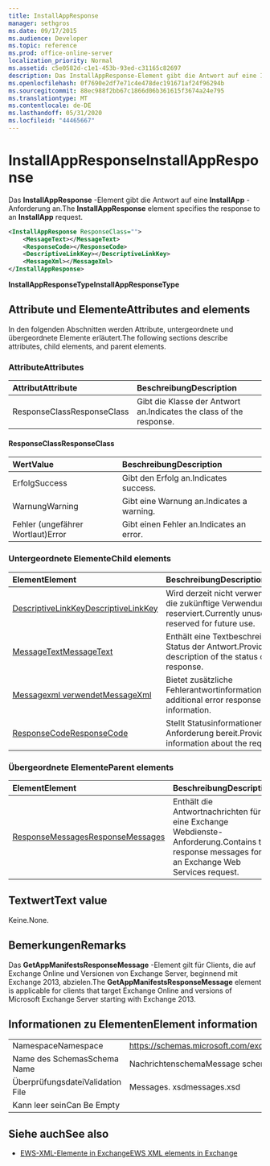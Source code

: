 ```yaml
---
title: InstallAppResponse
manager: sethgros
ms.date: 09/17/2015
ms.audience: Developer
ms.topic: reference
ms.prod: office-online-server
localization_priority: Normal
ms.assetid: c5e0582d-c1e1-453b-93ed-c31165c82697
description: Das InstallAppResponse-Element gibt die Antwort auf eine InstallApp-Anforderung an.
ms.openlocfilehash: 0f7690e2df7e71c4e478dec191671af24f96294b
ms.sourcegitcommit: 88ec988f2bb67c1866d06b361615f3674a24e795
ms.translationtype: MT
ms.contentlocale: de-DE
ms.lasthandoff: 05/31/2020
ms.locfileid: "44465667"
---
```

# <a name="installappresponse"></a><span data-ttu-id="f5b12-103">InstallAppResponse</span><span class="sxs-lookup"><span data-stu-id="f5b12-103">InstallAppResponse</span></span>

<span data-ttu-id="f5b12-104">Das **InstallAppResponse** -Element gibt die Antwort auf eine **InstallApp** -Anforderung an.</span><span class="sxs-lookup"><span data-stu-id="f5b12-104">The **InstallAppResponse** element specifies the response to an **InstallApp** request.</span></span> 
  
```xml
<InstallAppResponse ResponseClass="">
    <MessageText></MessageText>
    <ResponseCode></ResponseCode>
    <DescriptiveLinkKey></DescriptiveLinkKey>
    <MessageXml></MessageXml>
</InstallAppResponse>
```

 <span data-ttu-id="f5b12-105">**InstallAppResponseType**</span><span class="sxs-lookup"><span data-stu-id="f5b12-105">**InstallAppResponseType**</span></span>
## <a name="attributes-and-elements"></a><span data-ttu-id="f5b12-106">Attribute und Elemente</span><span class="sxs-lookup"><span data-stu-id="f5b12-106">Attributes and elements</span></span>

<span data-ttu-id="f5b12-107">In den folgenden Abschnitten werden Attribute, untergeordnete und übergeordnete Elemente erläutert.</span><span class="sxs-lookup"><span data-stu-id="f5b12-107">The following sections describe attributes, child elements, and parent elements.</span></span>
  
### <a name="attributes"></a><span data-ttu-id="f5b12-108">Attribute</span><span class="sxs-lookup"><span data-stu-id="f5b12-108">Attributes</span></span>

|<span data-ttu-id="f5b12-109">**Attribut**</span><span class="sxs-lookup"><span data-stu-id="f5b12-109">**Attribute**</span></span>|<span data-ttu-id="f5b12-110">**Beschreibung**</span><span class="sxs-lookup"><span data-stu-id="f5b12-110">**Description**</span></span>|
|:-----|:-----|
|<span data-ttu-id="f5b12-111">ResponseClass</span><span class="sxs-lookup"><span data-stu-id="f5b12-111">ResponseClass</span></span>  <br/> |<span data-ttu-id="f5b12-112">Gibt die Klasse der Antwort an.</span><span class="sxs-lookup"><span data-stu-id="f5b12-112">Indicates the class of the response.</span></span>  <br/> |
   
#### <a name="responseclass"></a><span data-ttu-id="f5b12-113">ResponseClass</span><span class="sxs-lookup"><span data-stu-id="f5b12-113">ResponseClass</span></span>

|<span data-ttu-id="f5b12-114">**Wert**</span><span class="sxs-lookup"><span data-stu-id="f5b12-114">**Value**</span></span>|<span data-ttu-id="f5b12-115">**Beschreibung**</span><span class="sxs-lookup"><span data-stu-id="f5b12-115">**Description**</span></span>|
|:-----|:-----|
|<span data-ttu-id="f5b12-116">Erfolg</span><span class="sxs-lookup"><span data-stu-id="f5b12-116">Success</span></span>  <br/> |<span data-ttu-id="f5b12-117">Gibt den Erfolg an.</span><span class="sxs-lookup"><span data-stu-id="f5b12-117">Indicates success.</span></span>  <br/> |
|<span data-ttu-id="f5b12-118">Warnung</span><span class="sxs-lookup"><span data-stu-id="f5b12-118">Warning</span></span>  <br/> |<span data-ttu-id="f5b12-119">Gibt eine Warnung an.</span><span class="sxs-lookup"><span data-stu-id="f5b12-119">Indicates a warning.</span></span>  <br/> |
|<span data-ttu-id="f5b12-120">Fehler (ungefährer Wortlaut)</span><span class="sxs-lookup"><span data-stu-id="f5b12-120">Error</span></span>  <br/> |<span data-ttu-id="f5b12-121">Gibt einen Fehler an.</span><span class="sxs-lookup"><span data-stu-id="f5b12-121">Indicates an error.</span></span>  <br/> |
   
### <a name="child-elements"></a><span data-ttu-id="f5b12-122">Untergeordnete Elemente</span><span class="sxs-lookup"><span data-stu-id="f5b12-122">Child elements</span></span>

|<span data-ttu-id="f5b12-123">**Element**</span><span class="sxs-lookup"><span data-stu-id="f5b12-123">**Element**</span></span>|<span data-ttu-id="f5b12-124">**Beschreibung**</span><span class="sxs-lookup"><span data-stu-id="f5b12-124">**Description**</span></span>|
|:-----|:-----|
|[<span data-ttu-id="f5b12-125">DescriptiveLinkKey</span><span class="sxs-lookup"><span data-stu-id="f5b12-125">DescriptiveLinkKey</span></span>](descriptivelinkkey.md) <br/> |<span data-ttu-id="f5b12-126">Wird derzeit nicht verwendet und für die zukünftige Verwendung reserviert.</span><span class="sxs-lookup"><span data-stu-id="f5b12-126">Currently unused and reserved for future use.</span></span>  <br/> |
|[<span data-ttu-id="f5b12-127">MessageText</span><span class="sxs-lookup"><span data-stu-id="f5b12-127">MessageText</span></span>](messagetext.md) <br/> |<span data-ttu-id="f5b12-128">Enthält eine Textbeschreibung des Status der Antwort.</span><span class="sxs-lookup"><span data-stu-id="f5b12-128">Provides a text description of the status of the response.</span></span>  <br/> |
|[<span data-ttu-id="f5b12-129">Messagexml verwendet</span><span class="sxs-lookup"><span data-stu-id="f5b12-129">MessageXml</span></span>](messagexml.md) <br/> |<span data-ttu-id="f5b12-130">Bietet zusätzliche Fehlerantwortinformationen.</span><span class="sxs-lookup"><span data-stu-id="f5b12-130">Provides additional error response information.</span></span>  <br/> |
|[<span data-ttu-id="f5b12-131">ResponseCode</span><span class="sxs-lookup"><span data-stu-id="f5b12-131">ResponseCode</span></span>](responsecode.md) <br/> |<span data-ttu-id="f5b12-132">Stellt Statusinformationen zur Anforderung bereit.</span><span class="sxs-lookup"><span data-stu-id="f5b12-132">Provides status information about the request.</span></span>  <br/> |
   
### <a name="parent-elements"></a><span data-ttu-id="f5b12-133">Übergeordnete Elemente</span><span class="sxs-lookup"><span data-stu-id="f5b12-133">Parent elements</span></span>

|<span data-ttu-id="f5b12-134">**Element**</span><span class="sxs-lookup"><span data-stu-id="f5b12-134">**Element**</span></span>|<span data-ttu-id="f5b12-135">**Beschreibung**</span><span class="sxs-lookup"><span data-stu-id="f5b12-135">**Description**</span></span>|
|:-----|:-----|
|[<span data-ttu-id="f5b12-136">ResponseMessages</span><span class="sxs-lookup"><span data-stu-id="f5b12-136">ResponseMessages</span></span>](responsemessages.md) <br/> |<span data-ttu-id="f5b12-137">Enthält die Antwortnachrichten für eine Exchange Webdienste-Anforderung.</span><span class="sxs-lookup"><span data-stu-id="f5b12-137">Contains the response messages for an Exchange Web Services request.</span></span>  <br/> |
   
## <a name="text-value"></a><span data-ttu-id="f5b12-138">Textwert</span><span class="sxs-lookup"><span data-stu-id="f5b12-138">Text value</span></span>

<span data-ttu-id="f5b12-139">Keine.</span><span class="sxs-lookup"><span data-stu-id="f5b12-139">None.</span></span>
  
## <a name="remarks"></a><span data-ttu-id="f5b12-140">Bemerkungen</span><span class="sxs-lookup"><span data-stu-id="f5b12-140">Remarks</span></span>

<span data-ttu-id="f5b12-141">Das **GetAppManifestsResponseMessage** -Element gilt für Clients, die auf Exchange Online und Versionen von Exchange Server, beginnend mit Exchange 2013, abzielen.</span><span class="sxs-lookup"><span data-stu-id="f5b12-141">The **GetAppManifestsResponseMessage** element is applicable for clients that target Exchange Online and versions of Microsoft Exchange Server starting with Exchange 2013.</span></span> 
  
## <a name="element-information"></a><span data-ttu-id="f5b12-142">Informationen zu Elementen</span><span class="sxs-lookup"><span data-stu-id="f5b12-142">Element information</span></span>

|||
|:-----|:-----|
|<span data-ttu-id="f5b12-143">Namespace</span><span class="sxs-lookup"><span data-stu-id="f5b12-143">Namespace</span></span>  <br/> |https://schemas.microsoft.com/exchange/services/2006/messages  <br/> |
|<span data-ttu-id="f5b12-144">Name des Schemas</span><span class="sxs-lookup"><span data-stu-id="f5b12-144">Schema Name</span></span>  <br/> |<span data-ttu-id="f5b12-145">Nachrichtenschema</span><span class="sxs-lookup"><span data-stu-id="f5b12-145">Message schema</span></span>  <br/> |
|<span data-ttu-id="f5b12-146">Überprüfungsdatei</span><span class="sxs-lookup"><span data-stu-id="f5b12-146">Validation File</span></span>  <br/> |<span data-ttu-id="f5b12-147">Messages. xsd</span><span class="sxs-lookup"><span data-stu-id="f5b12-147">messages.xsd</span></span>  <br/> |
|<span data-ttu-id="f5b12-148">Kann leer sein</span><span class="sxs-lookup"><span data-stu-id="f5b12-148">Can Be Empty</span></span>  <br/> ||
   
## <a name="see-also"></a><span data-ttu-id="f5b12-149">Siehe auch</span><span class="sxs-lookup"><span data-stu-id="f5b12-149">See also</span></span>



- [<span data-ttu-id="f5b12-150">EWS-XML-Elemente in Exchange</span><span class="sxs-lookup"><span data-stu-id="f5b12-150">EWS XML elements in Exchange</span></span>](ews-xml-elements-in-exchange.md)

